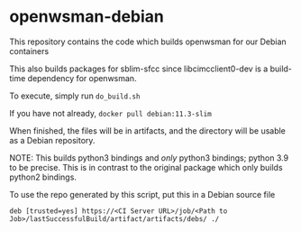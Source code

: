# openwsman-debian
This repository contains the code which builds openwsman for our Debian containers

This also builds packages for sblim-sfcc since libcimcclient0-dev is a build-time dependency for openwsman.

To execute, simply run `do_build.sh`

If you have not already, `docker pull debian:11.3-slim`

When finished, the files will be in artifacts, and the directory will be usable as a Debian repository.

NOTE: This builds python3 bindings and *only* python3 bindings; python 3.9 to be precise. This is in contrast to the original package which only builds python2 bindings.

To use the repo generated by this script, put this in a Debian source file

```deb [trusted=yes] https://<CI Server URL>/job/<Path to Job>/lastSuccessfulBuild/artifact/artifacts/debs/ ./```

